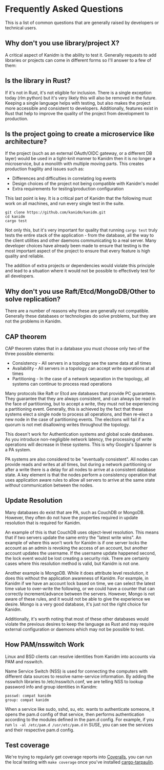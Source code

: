 # Frequently Asked Questions

This is a list of common questions that are generally raised by developers or technical users.

## Why don't you use library/project X?

A critical aspect of Kanidm is the ability to test it. Generally requests to add libraries or projects can come in
different forms so I'll answer to a few of them:

## Is the library in Rust?

If it's not in Rust, it's not eligible for inclusion. There is a single exception today (rlm python) but it's very
likely this will also be removed in the future. Keeping a single language helps with testing, but also makes the project
more accessible and consistent to developers. Additionally, features exist in Rust that help to improve the quality of
the project from development to production.

## Is the project going to create a microservice like architecture?

If the project (such as an external OAuth/OIDC gateway, or a different DB layer) would be used in a tight-knit manner to
Kanidm then it is no longer a microservice, but a monolith with multiple moving parts. This creates production fragility
and issues such as:

- Differences and difficulties in correlating log events
- Design choices of the project not being compatible with Kanidm's model
- Extra requirements for testing/production configuration

This last point is key. It is a critical part of Kanidm that the following must work on all machines, and run every
single test in the suite.

```shell
git clone https://github.com/kanidm/kanidm.git
cd kanidm
cargo test
```

Not only this, but it's very important for quality that running `cargo test` truly tests the entire stack of the
application - from the database, all the way to the client utilities and other daemons communicating to a real server.
Many developer choices have already been made to ensure that testing is the most important aspect of the project to
ensure that every feature is high quality and reliable.

The addition of extra projects or dependencies would violate this principle and lead to a situation where it would not
be possible to effectively test for all developers.

## Why don't you use Raft/Etcd/MongoDB/Other to solve replication?

There are a number of reasons why these are generally not compatible. Generally these databases or technologies do solve
problems, but they are not the problems in Kanidm.

## CAP theorem

CAP theorem states that in a database you must choose only two of the three possible elements:

- Consistency - All servers in a topology see the same data at all times
- Availability - All servers in a topology can accept write operations at all times
- Partitioning - In the case of a network separation in the topology, all systems can continue to process read
  operations

Many protocols like Raft or Etcd are databases that provide PC guarantees. They guarantee that they are always
consistent, and can always be read in the face of partitioning, but to accept a write, they must not be experiencing a
partitioning event. Generally, this is achieved by the fact that these systems elect a single node to process all
operations, and then re-elect a new node in the case of partitioning events. The elections will fail if a quorum is not
met disallowing writes throughout the topology.

This doesn't work for Authentication systems and global scale databases. As you introduce non-negligible network
latency, the processing of write operations will decrease in these systems. This is why Google's Spanner is a PA system.

PA systems are also considered to be "eventually consistent". All nodes can provide reads and writes at all times, but
during a network partitioning or after a write there is a delay for all nodes to arrive at a consistent database state.
A key element is that the nodes perform a consistency operation that uses application aware rules to allow all servers
to arrive at the same state _without_ communication between the nodes.

## Update Resolution

Many databases do exist that are PA, such as CouchDB or MongoDB. However, they often do not have the properties required
in update resolution that is required for Kanidm.

An example of this is that CouchDB uses object-level resolution. This means that if two servers update the same entry
the "latest write wins". An example of where this won't work for Kanidm is if one server locks the account as an admin
is revoking the access of an account, but another account updates the username. If the username update happened second,
the lock event would be lost creating a security risk. There are certainly cases where this resolution method is valid,
but Kanidm is not one.

Another example is MongoDB. While it does attribute level resolution, it does this without the application awareness of
Kanidm. For example, in Kanidm if we have an account lock based on time, we can select the latest time value to
over-write the following, or we could have a counter that can correctly increment/advance between the servers. However,
Mongo is not aware of these rules, and it would not be able to give the experience we desire. Mongo is a very good
database, it's just not the right choice for Kanidm.

Additionally, it's worth noting that most of these other databases would violate the previous desires to keep the
language as Rust and may require external configuration or daemons which may not be possible to test.

## How PAM/nsswitch Work

Linux and BSD clients can resolve identities from Kanidm into accounts via PAM and nsswitch.

Name Service Switch (NSS) is used for connecting the computers with different data sources to resolve name-service
information. By adding the nsswitch libraries to /etc/nsswitch.conf, we are telling NSS to lookup password info and
group identities in Kanidm:

```text
passwd: compat kanidm
group: compat kanidm
```

When a service like sudo, sshd, su, etc. wants to authenticate someone, it opens the pam.d config of that service, then
performs authentication according to the modules defined in the pam.d config. For example, if you run
`ls -al /etc/pam.d /usr/etc/pam.d` in SUSE, you can see the services and their respective pam.d config.

## Test coverage

We're trying to regularly get coverage reports into [Coveralls](https://coveralls.io/github/kanidm/kanidm), you can run
the local testing with `make coverage` once you've installed
[cargo-tarpaulin](https://crates.io/crates/cargo-tarpaulin).

